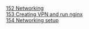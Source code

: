 [152 Networking](https://github.com/marwai/networking)  
[153 Creating VPN and run nginx](https://github.com/marwai/networking/blob/master/Virtual_Private_Network_VPN_Setup.md)   
[154 Networking setup](https://github.com/marwai/Networking_VPC_Setup)